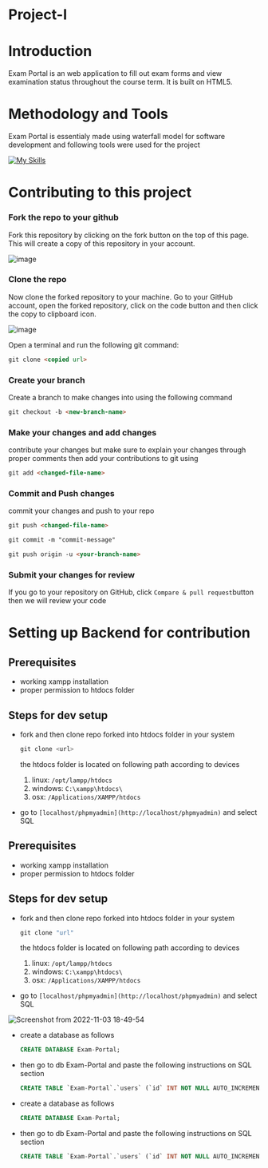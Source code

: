 # Project-I

# Introduction

Exam Portal is an web application to fill out exam forms and view examination status throughout the course term. It is built on HTML5.

# Methodology and Tools

Exam Portal is essentialy made using waterfall model for software development and following tools were used for the project 

[![My Skills](https://skillicons.dev/icons?i=js,html,css,mysql,php)](https://skillicons.dev)


# Contributing to this project

### Fork the repo to your github

Fork this repository by clicking on the fork button on the top of this page. This will create a copy of this repository in your account.

![image](https://user-images.githubusercontent.com/59206903/199491617-1a830cd3-e3f3-4d1e-83cb-079cb7feb803.png)

### Clone the repo

Now clone the forked repository to your machine. Go to your GitHub account, open the forked repository, click on the code button and then click the copy to clipboard icon.

![image](https://user-images.githubusercontent.com/59206903/199491899-b95cb41a-0877-4a3e-81c2-dd76227a0a78.png)

Open a terminal and run the following git command:

```markdown
git clone <copied url>
```

### Create your branch

Create a branch to make changes into using the following command

```markdown
git checkout -b <new-branch-name>
```

### Make your changes and add changes

contribute your changes but make sure to explain your changes through proper comments then add your contributions to git using

```markdown
git add <changed-file-name>
```

### Commit and Push changes

commit your changes and push to your repo

```markdown
git push <changed-file-name>
```


```markdown
git commit -m "commit-message"
```

```markdown
git push origin -u <your-branch-name>
```

### Submit your changes for review

If you go to your repository on GitHub, click  `Compare & pull request`button then we will review your code

# Setting up Backend for contribution

## Prerequisites

- working xampp installation
- proper permission to htdocs folder

## Steps for dev setup

- fork and then clone repo forked into htdocs folder in your system
    
    ```jsx
    git clone <url>
    ```
    
    the htdocs folder is located on following path according to devices
    
    1. linux: `/opt/lampp/htdocs`
    2. windows: `C:\xampp\htdocs\`
    3. osx: `/Applications/XAMPP/htdocs`
- go to `[localhost/phpmyadmin](http://localhost/phpmyadmin)` and select SQL
    
    

## Prerequisites

- working xampp installation
- proper permission to htdocs folder

## Steps for dev setup

- fork and then clone repo forked into htdocs folder in your system
    
    ```jsx
    git clone "url"
    ```
    
    the htdocs folder is located on following path according to devices
    
    1. linux: `/opt/lampp/htdocs`
    2. windows: `C:\xampp\htdocs\`
    3. osx: `/Applications/XAMPP/htdocs`
- go to `[localhost/phpmyadmin](http://localhost/phpmyadmin)` and select SQL
    
![Screenshot from 2022-11-03 18-49-54](https://user-images.githubusercontent.com/59206903/199731257-410bb02a-da53-4ea6-b815-c0a864cd1dfd.png)

    
- create a database as follows
    
    ```sql
    CREATE DATABASE Exam-Portal;
    ```
    
- then go to db Exam-Portal and paste the following instructions on SQL section
    
    ```sql
    CREATE TABLE `Exam-Portal`.`users` (`id` INT NOT NULL AUTO_INCREMENT , `Email` VARCHAR(255) NOT NULL , `Password` VARCHAR(255) NOT NULL , PRIMARY KEY (`id`)) ENGINE = InnoDB;
    ```
    
- create a database as follows
    
    ```sql
    CREATE DATABASE Exam-Portal;
    ```
    
- then go to db Exam-Portal and paste the following instructions on SQL section
    
    ```sql
    CREATE TABLE `Exam-Portal`.`users` (`id` INT NOT NULL AUTO_INCREMENT , `Email` VARCHAR(255) NOT NULL , `Password` VARCHAR(255) NOT NULL , PRIMARY KEY (`id`)) ENGINE = InnoDB;
    ```
